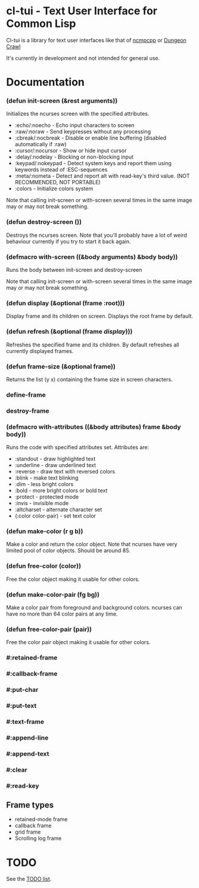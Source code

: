 # cl-tui - Text User Interface for Common Lisp

Cl-tui is a library for text user interfaces like that of [ncmpcpp](https://screenshots.debian.net/screenshots/n/ncmpcpp/4889_large.png) or [Dungeon Crawl](http://screenshots.debian.net/screenshots/c/crawl/1023_large.png)

It's currently in development and not intended for general use.

# Documentation

### (defun init-screen (&rest arguments))

Initializes the ncurses screen with the specified attributes.

* :echo/:noecho - Echo input characters to screen
* :raw/:noraw - Send keypresses without any processing
* :cbreak/:nocbreak - Disable or enable line buffering (disabled automatically if :raw)
* :cursor/:nocursor - Show or hide input cursor
* :delay/:nodelay - Blocking or non-blocking input
* :keypad/:nokeypad - Detect system keys and report them using keywords instead of :ESC-sequences
* :meta/:nometa - Detect and report alt with read-key's third value. (NOT RECOMMENDED, NOT PORTABLE)
* :colors - Initialize colors system

Note that calling init-screen or with-screen several times in the same image may or may not break something.

### (defun destroy-screen ())

Destroys the ncurses screen. Note that you'll probably have a lot of weird behaviour currently if you try to start it back again.

### (defmacro with-screen ((&body arguments) &body body))

Runs the body between init-screen and destroy-screen

Note that calling init-screen or with-screen several times in the same image may or may not break something.

### (defun display (&optional (frame :root)))

Display frame and its children on screen. Displays the root frame by default.

### (defun refresh (&optional (frame *display*)))

Refreshes the specified frame and its children. By default refreshes all currently displayed frames.

### (defun frame-size (&optional frame))

Returns the list (y x) containing the frame size in screen characters.

### define-frame

### destroy-frame

### (defmacro with-attributes ((&body attributes) frame &body body))

Runs the code with specified attributes set. Attributes are:

* :standout - draw highlighted text
* :underline - draw underlined text
* :reverse - draw text with reversed colors
* :blink - make text blinking
* :dim - less bright colors
* :bold - more bright colors or bold text
* :protect - protected mode
* :invis - invisible mode
* :altcharset - alternate character set
* (:color color-pair) - set text color

### (defun make-color (r g b))

Make a color and return the color object. Note that ncurses have very limited pool of color objects. Should be around 85.

### (defun free-color (color))

Free the color object making it usable for other colors.

### (defun make-color-pair (fg bg))

Make a color pair from foreground and background colors. ncurses can have no more than 64 color pairs at any time.

### (defun free-color-pair (pair))

Free the color pair object making it usable for other colors.

### #:retained-frame

### #:callback-frame

### #:put-char

### #:put-text


### #:text-frame

### #:append-line

### #:append-text

### #:clear



### #:read-key

## Frame types

* retained-mode frame
* callback frame
* grid frame
* Scrolling log frame

# TODO
See the [TODO list](https://bitbucket.org/naryl/cl-tui/src/default/TODO.wiki).
